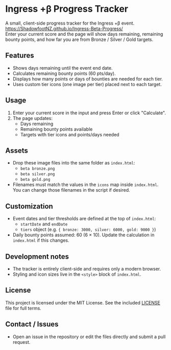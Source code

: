 # Ingress +β Progress Tracker

A small, client-side progress tracker for the Ingress +β event. https://ShadowfootNZ.github.io/Ingress-Beta-Progress/  
Enter your current score and the page will show days remaining, remaining bounty points, and how far you are from Bronze / Silver / Gold targets.

## Features
- Shows days remaining until the event end date.
- Calculates remaining bounty points (60 pts/day).
- Displays how many points or days of bounties are needed for each tier.
- Uses custom tier icons (one image per tier) placed next to each target.

## Usage
1. Enter your current score in the input and press Enter or click "Calculate".
2. The page updates:
   - Days remaining
   - Remaining bounty points available
   - Targets with tier icons and points/days needed

## Assets
- Drop these image files into the same folder as `index.html`:
  - `beta bronze.png`
  - `beta silver.png`
  - `beta gold.png`
- Filenames must match the values in the `icons` map inside `index.html`. You can change those filenames in the script if desired.

## Customization
- Event dates and tier thresholds are defined at the top of `index.html`:
  - `startDate` and `endDate`
  - `tiers` object (e.g. `{ bronze: 3000, silver: 6000, gold: 9000 }`)
- Daily bounty points assumed: 60 (6 × 10). Update the calculation in `index.html` if this changes.

## Development notes
- The tracker is entirely client-side and requires only a modern browser.
- Styling and icon sizes live in the `<style>` block of `index.html`.

## License
This project is licensed under the MIT License. See the included [LICENSE](LICENSE) file for full terms.

## Contact / Issues
- Open an issue in the repository or edit the files directly and submit a pull request.
